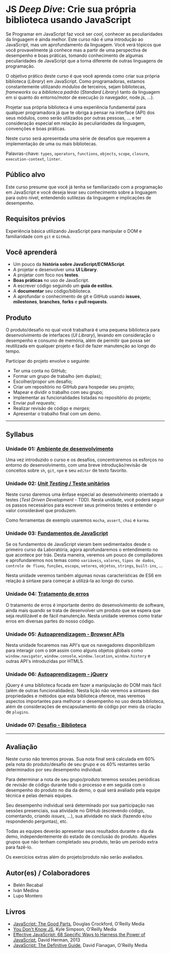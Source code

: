 # JS *Deep Dive*: Crie sua própria biblioteca usando JavaScript

Se Programar em JavaScript faz você ser _cool_, conhecer as peculiaridades da linguagem é ainda melhor. Este curso não é uma introdução ao JavaScript, mas um aprofundamento da linguagem. Você verá tópicos que você provavelmente já conhece mas a partir de uma perspectiva de desempenho e boas práticas, tomando conhecimento de algumas peculiaridades de JavaScript que a torna diferente de outras linguagens de programação.

O objetivo prático deste curso é que você aprenda como criar sua própria biblioteca (_Library_) em JavaScript. Como programadoras, estamos constantemente utilizando _módulos_ de terceiros, sejam bibliotecas, *frameworks* ou a *biblioteca padrão* (_Standard Library_) tanto da linguagem em si quanto do entorno/motor de execução (o navegador, node.js, ...).

Projetar sua própria biblioteca é uma experiência fundamental para qualquer programadora já que te obriga a pensar na interface (API) dos seus módulos, como serão utilizados por outras pessoas, ... e ter consideração especial em relação às peculiaridades da linguagem, convenções e boas práticas.

Neste curso será apresentada uma série de desafios que requerem a implementação de uma ou mais bibliotecas. 

Palavras-chave: `types`, `operators`, `functions`, `objects`, `scope`, `closure`, `execution-context`, `linter`.

## Público alvo

Este curso presume que você já tenha se familiarizado com a programação em JavaScript e você deseja levar seu conhecimento sobre a linguagem para outro nível, entendendo sutilezas da linguagem e implicações de desempenho.

## Requisitos prévios

Experiência básica utilizando JavaScript para manipular o DOM e familiaridade com `git` e `GitHub`.

## Você aprenderá

* Um pouco da **história sobre JavaScript/ECMAScript**.
* A projetar e desenvolver uma **UI Library**.
* A projetar com foco nos **testes**.
* **Boas práticas** no uso de JavaScript.
* A escrever código seguindo um **guia de estilos**.
* A **documentar** seu código/biblioteca.
* A aprofundar o conhecimento de git e GitHub usando **issues**, **milestones**, **branches**, **forks** e **pull requests**.

## Produto

O produto/desafio no qual você trabalhará é uma pequena biblioteca para desenvolvimento de interfaces (*UI Library*), levando em consideração o desempenho e consumo de memória, além de permitir que possa ser reutilizada em qualquer projeto e fácil de fazer manutenção ao longo do tempo.

Participar do projeto envolve o seguinte:

* Ter uma conta no GitHub;
* Formar um grupo de trabalho (em duplas);
* Escolher/propor um desafio;
* Criar um repositório no GitHub para hospedar seu projeto;
* Mapear e dividir o trabalho com seu grupo;
* Implementar as funcionalidades listadas no repositório do projeto;
* Enviar *pull requests*;
* Realizar revisão de código e *merges*;
* Apresentar o trabalho final com um demo.

***

## Syllabus


### Unidade 01: [Ambiente de desenvolvimento](01-env)

Uma vez introduzido o curso e os desafios, concentraremos os esforços no entorno do desenvolvimento, com uma breve introdução/revisão de conceitos sobre `sh`, `git`, `npm` e seu `editor` de texto favorito.


### Unidade 02: [*Unit Testing* / Teste unitários](02-testing)

Neste curso daremos uma ênfase especial ao desenvolvimento orientado a testes (*Test Driven Development* - TDD). Nesta unidade, você poderá seguir os passos necessários para escrever seus primeiros testes e entender o valor considerável que produzem.

Como ferramentas de exemplo usaremos `mocha`, `assert`, `chai` e `karma`.


### Unidade 03: [Fundamentos de JavaScript](03-foundations)

Se os fundamentos de JavaScript vieram bem sedimentados desde o primeiro curso da Laboratória, agora aprofundaremos o entendimento no que acontece por trás. Desta maneira, veremos um pouco de compiladores e aprofundaremos nos temas como `variáveis`, `valores`, `tipos de dados`, `controle de fluxo`, `funções`, `escopo`, `vetores`, `objetos`, `strings`, `built-ins`, ...

Nesta unidade veremos também algumas novas características de ES6 em relação à sintaxe para começar a utilizá-la ao longo do curso.


### Unidade 04: [Tratamento de erros](04-errors)

O tratamento de erros é importante dentro do desenvolvimento de software, ainda mais quando se trata de desenvolver um produto que se espera que seja reutilizável e de fácil manutenção. Nesta unidade veremos como tratar erros em diversas partes do nosso código.


### Unidade 05: [Autoaprendizagem - Browser APIs](05-browser-apis)

Nesta unidade focaremos nas API's que os navegadores disponibilizam para interagir com o `DOM` assim como alguns objetos globais como `window.navigator`, `window.console`, `window.location`, `window.history` e outras API's introduzidas por HTML5.

### Unidade 06: [Autoaprendizagem - jQuery](06-jquery)

jQuery é uma biblioteca focada em fazer a manipulação do DOM mais fácil (além de outras funcionalidades). Nesta lição não veremos a sintaxes das propriedades e métodos que esta biblioteca oferece, mas veremos aspectos importantes para melhorar o desempenho no uso desta biblioteca, além de considerações de encapsulamento de código por meio da criação de `plugins`.


### Unidade 07: [Desafio - Biblioteca](07-challenge)

***

## Avaliação

Neste curso não teremos provas. Sua nota final será calculada em 60% pela nota do produto/desafio de seu grupo e os 40% restantes serão determinados por seu desempenho individual.

Para determinar a nota de seu grupo/produto teremos sessões periódicas de revisão de código durante todo o processo e em seguida com o desempenho do produto no dia da demo, o qual será avaliado pela equipe técnica e pelas demais equipes.

Seu desempenho individual será determinado por sua participação nas sessões presenciais, sua atividade no GitHub (escrevendo código, comentando, criando *issues*, ...), sua atividade no slack (fazendo e/ou respondendo perguntas), etc.

Todas as equipes deverão apresentar seus resultados durante o dia da demo, independentemente do estado de conclusão do produto. Aqueles grupos que não tenham completado seu produto, terão um período extra para fazê-lo.

Os exercícios extras além do projeto/produto não serão avaliados.

## Autor(es) / Colaboradores

* Belén Recabal
* Iván Medina
* Lupo Montero

## Livros

* [JavaScript: The Good Parts](http://shop.oreilly.com/product/9780596517748.do), Douglas Crockford, O'Reilly Media
* [You Don't Know JS](https://github.com/getify/You-Dont-Know-JS), Kyle Simpson, O'Reilly Media
* [Effective JavaScript: 68 Specific Ways to Harness the Power of JavaScript](https://www.amazon.com/Effective-JavaScript-Specific-Software-Development/dp/0321812182/ref=as_li_ss_tl?ie=UTF8&redirect=true&linkCode=ll1&tag=eejs-20&linkId=4c5500843ce7dc958e290bdaeebd739b), David Herman, 2013
* [JavaScript: The Definitive Guide](http://shop.oreilly.com/product/9780596805531.do), David Flanagan, O'Reilly Media
